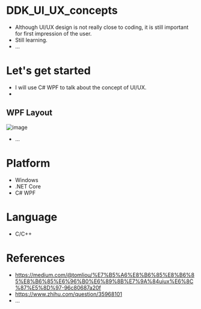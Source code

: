 # DDK_UI_UX_concepts
* Although UI/UX design is not really close to coding, it is still important for first impression of the user.
* Still learning.
* ...

# Let's get started
* I will use C# WPF to talk about the concept of UI/UX.
* 
## WPF Layout
![image](https://user-images.githubusercontent.com/67073582/126849778-8183616d-e529-4c15-bad1-2f2495e69eef.png) <br>
* ...

# Platform
* Windows
* .NET Core
* C# WPF 

# Language 
* C/C++


# References
* https://medium.com/@tomliou/%E7%B5%A6%E8%B6%85%E8%B6%85%E8%B6%85%E6%96%B0%E6%89%8B%E7%9A%84uiux%E6%8C%87%E5%8D%97-96c80687a20f
* https://www.zhihu.com/question/35968101
* ...
